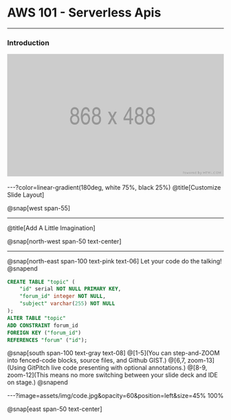 # AWS 101 - Serverless Apis

---

### Introduction

![IMAGE](assets/img/placeholder.png)

---?color=linear-gradient(180deg, white 75%, black 25%)
@title[Customize Slide Layout]

@snap[west span-55]

---

@title[Add A Little Imagination]

@snap[north-west span-50 text-center]

---

@snap[north-east span-100 text-pink text-06]
Let your code do the talking!
@snapend

```sql zoom-18
CREATE TABLE "topic" (
    "id" serial NOT NULL PRIMARY KEY,
    "forum_id" integer NOT NULL,
    "subject" varchar(255) NOT NULL
);
ALTER TABLE "topic"
ADD CONSTRAINT forum_id
FOREIGN KEY ("forum_id")
REFERENCES "forum" ("id");
```

@snap[south span-100 text-gray text-08]
@[1-5](You can step-and-ZOOM into fenced-code blocks, source files, and Github GIST.)
@[6,7, zoom-13](Using GitPitch live code presenting with optional annotations.)
@[8-9, zoom-12](This means no more switching between your slide deck and IDE on stage.)
@snapend

---?image=assets/img/code.jpg&opacity=60&position=left&size=45% 100%

@snap[east span-50 text-center]

